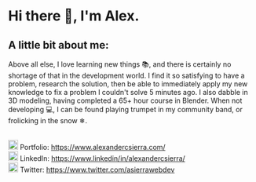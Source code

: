 # Hi there 👋, I'm Alex.

<!-- <img src="bannergif.gif" style="width: 100%;">  -->

## A little bit about me:

Above all else, I love learning new things 📚, and there is certainly no shortage of that in the development world. I find it so satisfying to have a problem, research the solution, then be able to immediately apply my new knowledge to fix a problem I couldn't solve 5 minutes ago. I also dabble in 3D modeling, having completed a 65+ hour course in Blender. When not developing 💻, I can be found playing trumpet in my community band, or frolicking in the snow ❄.<br><br>

<img src="https://image.flaticon.com/icons/svg/867/867644.svg" 
width="20"/>
Portfolio: <https://www.alexandercsierra.com/> <br>
<img src="https://image.flaticon.com/icons/svg/1384/1384062.svg" width="20"/>
LinkedIn: <https://www.linkedin/in/alexandercsierra/> <br>
<img src="https://image.flaticon.com/icons/svg/733/733579.svg" width="20"/>
Twitter: <https://www.twitter.com/asierrawebdev>

<!-- ## Tech I use:
|| | | |
|:-----:|:-----|:-----|:-----|
|<img src="icons/html.png">| HTML|
|<img src="icons/css.png">| CSS |
|<img src="icons/js.png">| JavaScript |
|<img src="icons/react.png">| ReactJS|
|<img src="icons/redux.png"> | Redux|
|<img src="icons/node.png">| NodeJS|
|<img src="icons/python.png">| Python3|
|<img src="icons/postgresql.png">| PostgreSQL|
|<img src="icons/materialui.png"> | Materal UI|
|<img src="icons/blender.png">| Blender 3D|


## Tech I'm learning:
|| | | |
|:-----:|:-----|:-----|:-----|
|<img src="icons/graphql.png">| GraphQL |
|<img src="icons/reactnative.png">| React Native|
|<img src="icons/php.png">| PHP | -->
